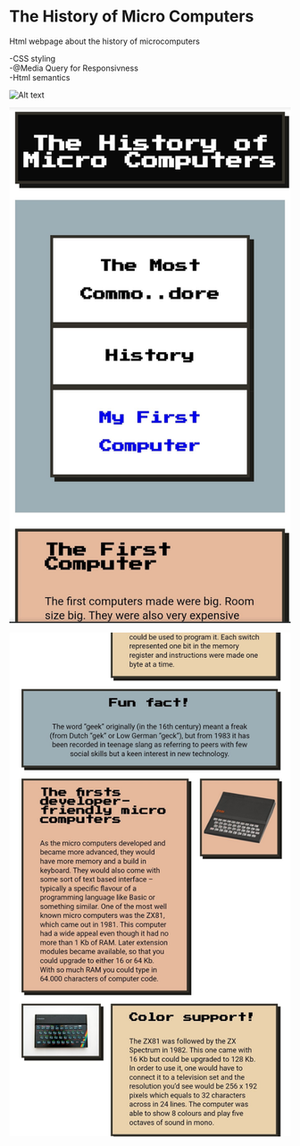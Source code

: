 # The History of Micro Computers
Html webpage about the history of microcomputers

-CSS styling <br>
-@Media Query for Responsivness <br>
-Html semantics <br>

![Alt text](resources/GIF-200224_111623.gif?raw=true "Commodore 64 Boot Animation created using a CSS animation")

![Alt text](resources/Screenshot_2020-02-24-11-26-21-280_com.chrome.beta.jpg "Mobile View")

![Alt text](resources/Screenshot_2020-02-24-11-27-29-464_com.chrome.beta.jpg "Desktop View")
